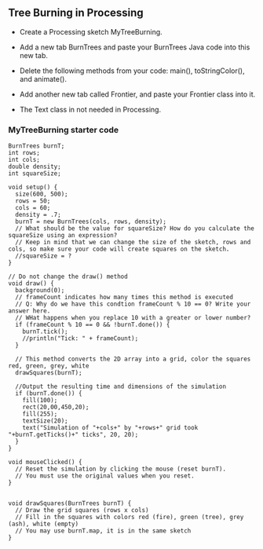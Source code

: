 ## Tree Burning in Processing

- Create a Processing sketch MyTreeBurning.

- Add a new tab BurnTrees and paste your BurnTrees Java code into this new tab.

- Delete the following methods from your code: main(), toStringColor(), and animate().

- Add another new tab called Frontier, and paste your Frontier class into it.

- The Text class in not needed in Processing.

### MyTreeBurning starter code

```
BurnTrees burnT;
int rows;
int cols;
double density;
int squareSize;

void setup() {
  size(600, 500);
  rows = 50;
  cols = 60;
  density = .7;
  burnT = new BurnTrees(cols, rows, density);
  // What should be the value for squareSize? How do you calculate the squareSize using an expression?
  // Keep in mind that we can change the size of the sketch, rows and cols, so make sure your code will create squares on the sketch. 
  //squareSize = ?
}

// Do not change the draw() method
void draw() {
  background(0);
  // frameCount indicates how many times this method is executed
  // Q: Why do we have this condtion frameCount % 10 == 0? Write your answer here.
  // WHat happens when you replace 10 with a greater or lower number?
  if (frameCount % 10 == 0 && !burnT.done()) {
    burnT.tick();
    //println("Tick: " + frameCount);
  }

  // This method converts the 2D array into a grid, color the squares red, green, grey, white
  drawSquares(burnT);

  //Output the resulting time and dimensions of the simulation
  if (burnT.done()) {
    fill(100);
    rect(20,00,450,20);
    fill(255);
    textSize(20);
    text("Simulation of "+cols+" by "+rows+" grid took "+burnT.getTicks()+" ticks", 20, 20);
  }
}

void mouseClicked() {
  // Reset the simulation by clicking the mouse (reset burnT).
  // You must use the original values when you reset.
}


void drawSquares(BurnTrees burnT) {
  // Draw the grid squares (rows x cols)
  // Fill in the squares with colors red (fire), green (tree), grey (ash), white (empty)
  // You may use burnT.map, it is in the same sketch
}

```

